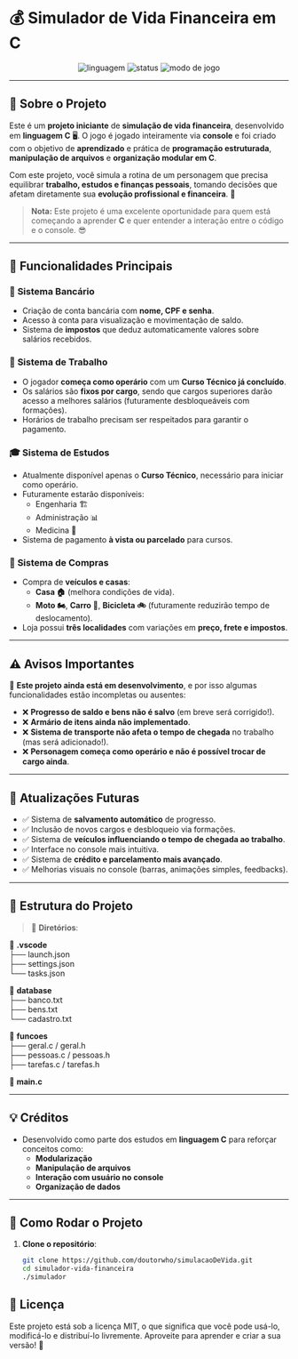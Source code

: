 # 💰 **Simulador de Vida Financeira em C**

<div align="center">
  <!-- Badges com estilos bonitos e centralizados -->
  <img src="https://img.shields.io/badge/linguagem-C-blue?style=for-the-badge&logo=c" alt="linguagem" />
  <img src="https://img.shields.io/badge/status-em%20desenvolvimento-yellow?style=for-the-badge" alt="status" />
  <img src="https://img.shields.io/badge/console%20game-sim-black?style=for-the-badge" alt="modo de jogo" />
</div>

---

## 📌 **Sobre o Projeto**

Este é um **projeto iniciante** de **simulação de vida financeira**, desenvolvido em **linguagem C** 🖥️. O jogo é jogado inteiramente via **console** e foi criado com o objetivo de **aprendizado** e prática de **programação estruturada**, **manipulação de arquivos** e **organização modular em C**.

Com este projeto, você simula a rotina de um personagem que precisa equilibrar **trabalho, estudos e finanças pessoais**, tomando decisões que afetam diretamente sua **evolução profissional e financeira**. 🚀

> **Nota:** Este projeto é uma excelente oportunidade para quem está começando a aprender **C** e quer entender a interação entre o código e o console. 😎

---

## 🔧 **Funcionalidades Principais**

### 🏦 **Sistema Bancário**
- Criação de conta bancária com **nome, CPF e senha**.  
- Acesso à conta para visualização e movimentação de saldo.  
- Sistema de **impostos** que deduz automaticamente valores sobre salários recebidos.

### 💼 **Sistema de Trabalho**
- O jogador **começa como operário** com um **Curso Técnico já concluído**.  
- Os salários são **fixos por cargo**, sendo que cargos superiores darão acesso a melhores salários (futuramente desbloqueáveis com formações).  
- Horários de trabalho precisam ser respeitados para garantir o pagamento.

### 🎓 **Sistema de Estudos**
- Atualmente disponível apenas o **Curso Técnico**, necessário para iniciar como operário.  
- Futuramente estarão disponíveis:
  - Engenharia 🏗️  
  - Administração 📊  
  - Medicina 🏥  
- Sistema de pagamento **à vista ou parcelado** para cursos.

### 🛒 **Sistema de Compras**
- Compra de **veículos e casas**:
  - **Casa 🏠** (melhora condições de vida).
  - **Moto 🏍️**, **Carro 🚗**, **Bicicleta 🚲** (futuramente reduzirão tempo de deslocamento).
- Loja possui **três localidades** com variações em **preço, frete e impostos**.

---

## ⚠️ **Avisos Importantes**

🚧 **Este projeto ainda está em desenvolvimento**, e por isso algumas funcionalidades estão incompletas ou ausentes:

- ❌ **Progresso de saldo e bens não é salvo** (em breve será corrigido!).  
- ❌ **Armário de itens ainda não implementado**.  
- ❌ **Sistema de transporte não afeta o tempo de chegada** no trabalho (mas será adicionado!).  
- ❌ **Personagem começa como operário e não é possível trocar de cargo ainda**.

---

## 🔄 **Atualizações Futuras**

- ✅ Sistema de **salvamento automático** de progresso.  
- ✅ Inclusão de novos cargos e desbloqueio via formações.  
- ✅ Sistema de **veículos influenciando o tempo de chegada ao trabalho**.  
- ✅ Interface no console mais intuitiva.  
- ✅ Sistema de **crédito e parcelamento mais avançado**.  
- ✅ Melhorias visuais no console (barras, animações simples, feedbacks).

---

## 📝 **Estrutura do Projeto**

> 📂 **Diretórios**:

📁 **.vscode**  
├── launch.json  
├── settings.json  
└── tasks.json  

📁 **database**  
├── banco.txt  
├── bens.txt  
└── cadastro.txt  

📁 **funcoes**  
├── geral.c / geral.h  
├── pessoas.c / pessoas.h  
├── tarefas.c / tarefas.h  

📄 **main.c**

---

## 💡 **Créditos**

- Desenvolvido como parte dos estudos em **linguagem C** para reforçar conceitos como:
  - **Modularização**  
  - **Manipulação de arquivos**  
  - **Interação com usuário no console**  
  - **Organização de dados**

---

## 🚀 **Como Rodar o Projeto**

1. **Clone o repositório**:
   ```bash
   git clone https://github.com/doutorwho/simulacaoDeVida.git
   cd simulador-vida-financeira
   ./simulador

## 📜 Licença

Este projeto está sob a licença MIT, o que significa que você pode usá-lo, modificá-lo e distribuí-lo livremente. Aproveite para aprender e criar a sua versão! 🚀
